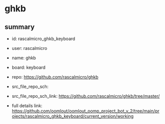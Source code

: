 # ghkb
 
## summary 
* id: rascalmicro_ghkb_keyboard
* user: rascalmicro
* name: ghkb
* board: keyboard
* repo: https://github.com/rascalmicro/ghkb



* src_file_repo_sch: 
* src_file_repo_sch_link: https://github.com/rascalmicro/ghkb/tree/master/
* full details link: https://github.com/oomlout/oomlout_oomp_project_bot_v_2/tree/main/projects/rascalmicro_ghkb_keyboard/current_version/working  







